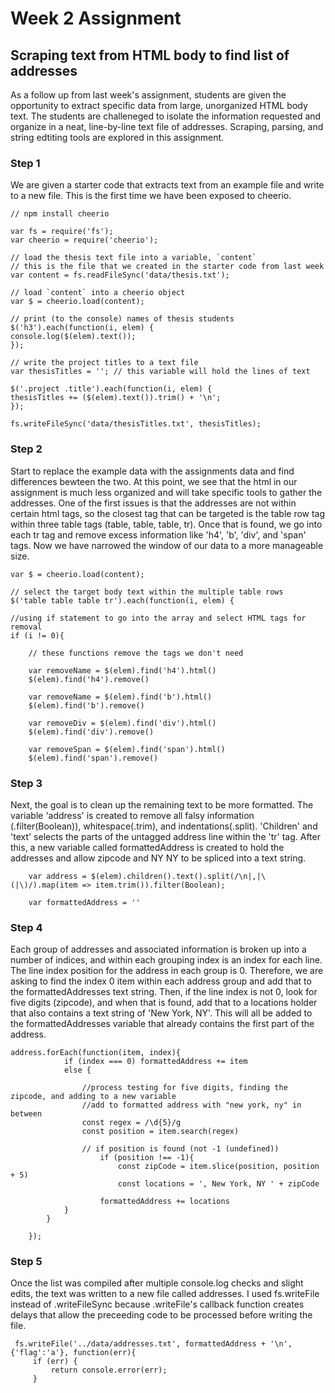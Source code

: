 # Week 2 Assignment
## Scraping text from HTML body to find list of addresses

As a follow up from last week's assignment, students are given the opportunity to extract specific data from large, unorganized HTML body text. The students are challeneged to isolate the information requested and organize in a neat, line-by-line text file of addresses. Scraping, parsing, and string edtiting tools are explored in this assignment.

### Step 1

We are given a starter code that extracts text from an example file and write to a new file. This is the first time we have been exposed to cheerio.

    // npm install cheerio

    var fs = require('fs');
    var cheerio = require('cheerio');

    // load the thesis text file into a variable, `content`
    // this is the file that we created in the starter code from last week
    var content = fs.readFileSync('data/thesis.txt');

    // load `content` into a cheerio object
    var $ = cheerio.load(content);

    // print (to the console) names of thesis students
    $('h3').each(function(i, elem) {
    console.log($(elem).text());
    });

    // write the project titles to a text file
    var thesisTitles = ''; // this variable will hold the lines of text

    $('.project .title').each(function(i, elem) {
    thesisTitles += ($(elem).text()).trim() + '\n';
    });

    fs.writeFileSync('data/thesisTitles.txt', thesisTitles);
    
### Step 2

Start to replace the example data with the assignments data and find differences bewteen the two. At this point, we see that the html in our assignment is much less organized and will take specific tools to gather the addresses. One of the first issues is that the addresses are not within certain html tags, so the closest tag that can be targeted is the table row tag within three table tags (table, table, table, tr). Once that is found, we go into each tr tag and remove excess information like 'h4', 'b', 'div', and 'span' tags. Now we have narrowed the window of our data to a more manageable size.

    var $ = cheerio.load(content);

    // select the target body text within the multiple table rows
    $('table table table tr').each(function(i, elem) {
    
    //using if statement to go into the array and select HTML tags for removal
    if (i != 0){
        
        // these functions remove the tags we don't need
        
        var removeName = $(elem).find('h4').html()
        $(elem).find('h4').remove()
        
        var removeName = $(elem).find('b').html()
        $(elem).find('b').remove()
        
        var removeDiv = $(elem).find('div').html()
        $(elem).find('div').remove()
        
        var removeSpan = $(elem).find('span').html()
        $(elem).find('span').remove()
        
### Step 3

Next, the goal is to clean up the remaining text to be more formatted. The variable 'address' is created to remove all falsy information (.filter(Boolean)), whitespace(.trim), and indentations(.split). 'Children' and 'text' selects the parts of the untagged address line within the 'tr' tag. After this, a new variable called formattedAddress is created to hold the addresses and allow zipcode and NY NY to be spliced into a text string.

        var address = $(elem).children().text().split(/\n|,|\(|\)/).map(item => item.trim()).filter(Boolean);
        
        var formattedAddress = ''

### Step 4

Each group of addresses and associated information is broken up into a number of indices, and within each grouping index is an index for each line. The line index position for the address in each group is 0. Therefore, we are asking to find the index 0 item within each address group and add that to the formattedAddresses text string. Then, if the line index is not 0, look for five digits (zipcode), and when that is found, add that to a locations holder that also contains a text string of 'New York, NY'. This will all be added to the formattedAddresses variable that already contains the first part of the address.

    address.forEach(function(item, index){
                if (index === 0) formattedAddress += item
                else {
                
                    //process testing for five digits, finding the zipcode, and adding to a new variable
                    //add to formatted address with "new york, ny" in between
                    const regex = /\d{5}/g
                    const position = item.search(regex)
                    
                    // if position is found (not -1 (undefined))
                        if (position !== -1){
                            const zipCode = item.slice(position, position + 5)
                            const locations = ', New York, NY ' + zipCode
                
                        formattedAddress += locations
                }
            }
            
        });

### Step 5

Once the list was compiled after multiple console.log checks and slight edits, the text was written to a new file called addresses. I used fs.writeFile instead of .writeFileSync because .writeFile's callback function creates delays that allow the preceeding code to be processed before writing the file.

     fs.writeFile('../data/addresses.txt', formattedAddress + '\n', {'flag':'a'}, function(err){
         if (err) {
             return console.error(err);
         }
      


